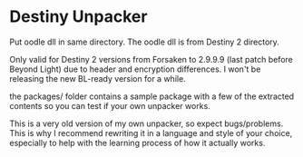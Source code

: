 # Destiny Unpacker
Put oodle dll in same directory. The oodle dll is from Destiny 2 directory.

Only valid for Destiny 2 versions from Forsaken to 2.9.9.9 (last patch before Beyond Light) due to header and encryption differences. I won't be releasing the new BL-ready version for a while.

the packages/ folder contains a sample package with a few of the extracted contents so you can test if your own unpacker works.

This is a very old version of my own unpacker, so expect bugs/problems. This is why I recommend rewriting it in a language and style of your choice, especially to help with the learning process of how it actually works.